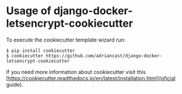 # Usage of django-docker-letsencrypt-cookiecutter

To execute the cookiecutter template wizard run:
```
$ pip install cookiecutter
$ cookiecutter https://github.com/adriancast/django-docker-letsencrypt-cookiecutter
```
If you need more information about cookiecutter visit this [https://cookiecutter.readthedocs.io/en/latest/installation.html](oficial guide).
